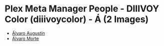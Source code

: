 # Plex Meta Manager People - DIIIVOY Color (diiivoycolor) - Á (2 Images)

* [Álvaro Augustín](https://raw.githubusercontent.com/meisnate12/Plex-Meta-Manager-People-diiivoycolor/master/Á/Images/%C3%81lvaro%20August%C3%ADn.jpg)
* [Álvaro Morte](https://raw.githubusercontent.com/meisnate12/Plex-Meta-Manager-People-diiivoycolor/master/Á/Images/%C3%81lvaro%20Morte.jpg)